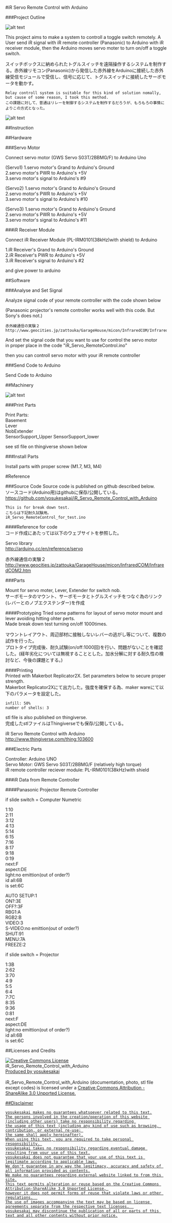 #iR Servo Remote Control with Arduino

###Project Outline

![alt text](https://github.com/yosukesakai/iR_Servo_Remote_Control_with_Arduino/blob/master/MachineryParts_stl/photo/DSCN7024.JPG?raw=true)


This project aims to make a system to controll a toggle switch remotely. A User send iR signal with iR remote controller (Panasonic) to Arduino with iR receiver module, then the Arduino moves servo moter to turn on/off a toggle switch. 

スイッチボックスに納められたトグルスイッチを遠隔操作するシステムを制作する。赤外線リモコン(Panasonic)から発信した赤外線をArduinoに接続した赤外線受信モジュールで受信し、信号に応じて、トグルスイッチに接続したサーボモータを動かす。

```
Relay controll system is suitable for this kind of solution nomally, 
but cause of some reason, I took this method.
この課題に対して、普通はリレーを制御するシステムを制作するだろうが、もろもろの事情によりこの方式となった。
```
![alt text](https://github.com/yosukesakai/iR_Servo_Remote_Control_with_Arduino/blob/master/MachineryParts_stl/photo/DSCN7011.JPG?raw=true)



##Instruction

##Hardware

###Servo Motor

Connect servo motor (GWS Servo S03T/2BBMG/F) to Arduino Uno  

(Servo1)
1.servo motor's Grand to Arduino's Ground  
2.servo motor's PWR to Arduino's +5V  
3.servo motor's signal to Arduino's #9

(Servo2)
1.servo motor's Grand to Arduino's Ground  
2.servo motor's PWR to Arduino's +5V  
3.servo motor's signal to Arduino's #10

(Servo3)
1.servo motor's Grand to Arduino's Ground  
2.servo motor's PWR to Arduino's +5V  
3.servo motor's signal to Arduino's #11


###iR Receiver Module

Connect iR Receiver Module (PL-IRM0101(38kHz)with shield) to Arduino  

1.iR Receiver's Grand to Arduino's Ground  
2.iR Receiver's PWR to Arduino's +5V  
3.iR Receiver's signal to Arduino's #2  

and give power to arduino


##Software

###Analyse and Set Signal

Analyze signal code of your remote controller
with the code shown below  

(Panasonic projector's remote controller works well with this code. But Sony's does not.)  

```
赤外線通信の実験２  
http://www.geocities.jp/zattouka/GarageHouse/micon/InfraredCOM/InfraredCOM2.htm
```

And set the signal code that you want to use for control the servo motor  
in proper place in the code "iR_Servo_RemoteControl.ino"

then you can controll servo motor with your iR remote controller  


###Send Code to Arduino

  
Send Code to Arduino  
  



##Machinery

![alt text](https://github.com/yosukesakai/iR_Servo_Remote_Control_with_Arduino/blob/master/MachineryParts_stl/photo/DSCN7016.JPG?raw=true)


###Print Parts

Print Parts:  
Basement  
Lever  
NobExtender  
SensorSupport_Upper
SensorSupport_lower
  
see stl file on thingiverse shown below  
  
   
  
###Install Parts
  
Install parts with proper screw (M1.7, M3, M4)  
  
  
    
      
#Reference


###Source Code
Source code is published on github described below.  
ソースコード(Arduino用)はgithubに保存/公開している。  
https://github.com/yosukesakai/iR_Servo_Remote_Control_with_Arduino  

```
This is for break down test.
こちらは下記耐久試験用。
iR_Servo_RemoteControl_for_test.ino
```  

####Reference for code  
コード作成にあたっては以下のウェブサイトを参照した。  
  
Servo library  
http://arduino.cc/en/reference/servo

赤外線通信の実験２  
http://www.geocities.jp/zattouka/GarageHouse/micon/InfraredCOM/InfraredCOM2.htm



###Parts

Mount for servo moter, Lever, Extender for switch nob.  
サーボモータのマウント、サーボモータとトグルスイッチをつなぐ為のリンク(レバーとのノブエクステンダー)を作成

####Prototyping
Tried some patterns for layout of servo motor mount and lever avoiding hitting ohter perts.  
Made break down test turning on/off 1000times.  

マウントレイアウト、周辺部材に接触しないレバーの逃がし等について、複数の試作を行った。  
プロトタイプ完成後、耐久試験(on/off:1000回)を行い、問題がないことを確認した。(経年劣化については無視することとした。加水分解に対する耐久性の検討など、今後の課題とする。)  


####Printing  
Printed with Makerbot Replicator2X. Set parameters below to secure proper strength.  
Makerbot Replicator2Xにて出力した。強度を確保する為、maker wareにて以下のパラメータを設定した。  
  
```
infill: 50%  
number of shells: 3  
```

stl file is also published on thingiverse.  
完成したstlファイルはThingiverseでも保存/公開している。
  
iR Servo Remote Control with Arduino    
http://www.thingiverse.com/thing:103600



###Electric Parts

Controller: Arduino UNO  
Servo Motor: GWS Servo S03T/2BBMG/F (relatively high torque)   
iR remote controller reciever module: PL-IRM0101(38kHz)with shield  
  
  
###iR Data from Remote Controller

####Panasonic Projector Remote Controller

if slide switch = Computer Numetric  
  
1:10  
2:11  
3:12  
4:13  
5:14  
6:15  
7:16  
8:17  
9:18  
0:19  
next:F  
aspect:DE  
light:no emittion(out of order?)  
id all:6B  
is set:6C  
  
AUTO SETUP:1  
ON?:3E  
OFF?:3F  
RBG1:A  
RGB2:B  
VIDEO:3  
S-VIDEO:no emittion(out of order?)  
SHUT:91  
MENU:7A  
FREEZE:2  
  
  
if slide switch = Projector  

1:3B  
2:62  
3:70  
4:9  
5:5  
6:4  
7:7C  
8:35  
9:36  
0:81  
next:F  
aspect:DE  
light:no emittion(out of order?)  
id all:6B  
is set:6C  
  
  
  


  
##Licenses and Credits  

<a rel="license" href="http://creativecommons.org/licenses/by-sa/3.0/"><img alt="Creative Commons License" style="border-width:0" src="http://i.creativecommons.org/l/by-sa/3.0/88x31.png" /></a><br /> 
<span xmlns:dct="http://purl.org/dc/terms/" href="http://purl.org/dc/dcmitype/Text" property="dct:title" rel="dct:type">iR_Servo_Remote_Control_with_Arduino</span><a xmlns:cc="http://creativecommons.org/ns#" href="https://github.com/yosukesakai/iR_Servo_Remote_Control_with_Arduino" property="cc:attributionName" rel="cc:attributionURL">  
Produced by yosukesakai<br /><br /></a>
iR_Servo_Remote_Control_with_Arduino (documentation, photo, stl file except codes) is licensed under a <a rel="license" href="http://creativecommons.org/licenses/by-sa/3.0/">Creative Commons Attribution - ShareAlike 3.0 Unported License.<br />



##Disclaimer
```
yosukesakai makes no guarantees whatsoever related to this text.
The persons involved in the creation/operation of this website (including other users) take no responsibility regarding 
the usage of this text (including any kind of use such as browsing, contribution, or external re-use; 
the same shall apply hereinafter).
When using this text, you are required to take personal responsibility. 
yosukesakai takes no responsibility regarding eventual damage resulting from your use of this text.
yosukesakai does not guarantee that your use of this text is legitimate according to applicable laws.
We don't guarantee in any way the legitimacy, accuracy and safety of all information provided as contents.
We make no guarantees regarding external website linked to from this site.
This text permits alteration or reuse based on the Creative Commons Attribution-ShareAlike 3.0 Unported License, 
however it does not permit forms of reuse that violate laws or other regulations.  
The use of images accompanying the text may be based on license agreements separate from the respective text licenses.  
yosukesakai may discontinue the publication of all or parts of this text and all other contents without prior notice.
```



